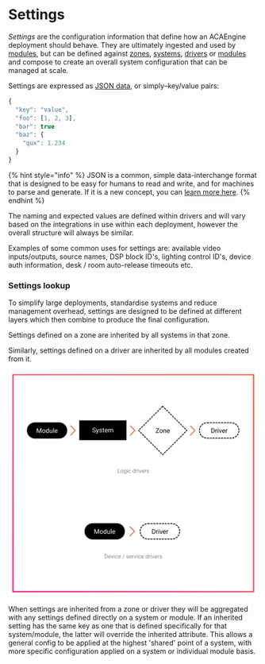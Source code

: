 # Settings

_Settings_ are the configuration information that define how an ACAEngine deployment should behave. They are ultimately ingested and used by [modules](modules.md), but can be defined against [zones](zones.md), [systems](systems.md), [drivers](drivers.md) or [modules](modules.md) and compose to create an overall system configuration that can be managed at scale.

Settings are expressed as [JSON data](https://en.wikipedia.org/wiki/JSON#JSON_sample), or simply–key/value pairs:

```javascript
{
  "key": "value",
  "foo": [1, 2, 3],
  "bar": true 
  "baz": { 
    "qux": 1.234
  }
}
```

{% hint style="info" %}
JSON is a common, simple data-interchange format that is designed to be easy for humans to read and write, and for machines to parse and generate. If it is a new concept, you can [learn more here](https://learnxinyminutes.com/docs/json/).
{% endhint %}

The naming and expected values are defined within drivers and will vary based on the integrations in use within each deployment, however the overall structure will always be similar.

Examples of some common uses for settings are: available video inputs/outputs, source names, DSP block ID's, lighting control ID's, device auth information, desk / room auto-release timeouts etc.

### Settings lookup

To simplify large deployments, standardise systems and reduce management overhead, settings are designed to be defined at different layers which then combine to produce the final configuration.

Settings defined on a zone are inherited by all systems in that zone.

Similarly, settings defined on a driver are inherited by all modules created from it.

![Settings inheritance.](../.gitbook/assets/concepts-settings.svg)

When settings are inherited from a zone or driver they will be aggregated with any settings defined directly on a system or module. If an inherited setting has the same key as one that is defined specifically for that system/module, the latter will override the inherited attribute. This allows a general config to be applied at the highest 'shared' point of a system, with more specific configuration applied on a system or individual module basis.

